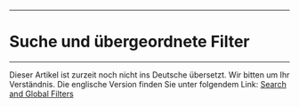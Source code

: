 ****
# Suche und übergeordnete Filter
---

Dieser Artikel ist zurzeit noch nicht ins Deutsche übersetzt. Wir bitten um Ihr Verständnis. Die englische Version finden Sie unter folgendem Link: [Search and Global Filters](https://help.toladata.com/en/toladata-course/lesson-2-getting-started/search-and-global-filters.html)




